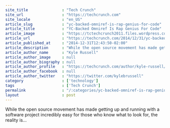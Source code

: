 ```yaml
---
site_title               : "Tech Crunch"
site_url                 : "https://techcrunch.com"
site_locale              : "en_US"
article_slug             : "yc-backed-omniref-is-rap-genius-for-code"
article_title            : "YC-Backed Omniref Is Rap Genius For Code"
article_image            : "https://tctechcrunch2011.files.wordpress.com/2014/12/screen-shot-2014-12-31-at-9-47-09-am.png?w=764&h=400&crop=1"
article_url              : "https://techcrunch.com/2014/12/31/yc-backed-omniref-is-rap-genius-for-code/"
article_published_at     : "2014-12-31T12:43:50-02:00"
article_description      : "While the open source movement has made getting up and running with a software project incredibly easy for those who know what to look for, the reality is..."
article_author_name      : "Kyle Russell"
article_author_image     : null
article_author_biography : null
article_author_profile   : "https://techcrunch.com/author/kyle-russell/"
article_author_facebook  : null
article_author_twitter   : "https://twitter.com/kylebrussell"
category                 : ['technology']
tags                     : ['Tech Crunch']
permalink                : "/:categories/yc-backed-omniref-is-rap-genius-for-code/"
layout                   : post
---
```


While the open source movement has made getting up and running with a software project incredibly easy for those who know what to look for, the reality is...
